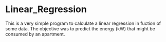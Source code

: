 # Linear_Regression

This is a very simple program to calculate a linear regression in fuction of some data. The objective was to predict the energy (kW) that might be consumed by an apartment. 